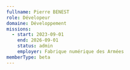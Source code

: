 ```yaml
---
fullname: Pierre BENEST
role: Dévelopeur
domaine: Développement
missions:
  - start: 2023-09-01
    end: 2026-09-01
    status: admin
    employer: Fabrique numérique des Armées
memberType: beta
---
```


